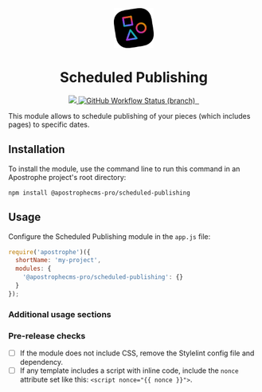 <div align="center">
  <img src="https://raw.githubusercontent.com/apostrophecms/apostrophe/main/logo.svg" alt="ApostropheCMS logo" width="80" height="80">

  <h1>Scheduled Publishing</h1>
  <p>
    <a aria-label="Apostrophe logo" href="https://v3.docs.apostrophecms.org">
      <img src="https://img.shields.io/badge/MADE%20FOR%20Apostrophe%203-000000.svg?style=for-the-badge&logo=Apostrophe&labelColor=6516dd">
    </a>
    <a aria-label="Test status" href="https://github.com/apostrophecms/apostrophe/actions">
      <img alt="GitHub Workflow Status (branch)" src="https://img.shields.io/github/workflow/status/apostrophecms/apostrophe/Tests/main?label=Tests&labelColor=000000&style=for-the-badge">
    </a>
    <a aria-label="Join the community on Discord" href="http://chat.apostrophecms.org">
      <img alt="" src="https://img.shields.io/discord/517772094482677790?color=5865f2&label=Join%20the%20Discord&logo=discord&logoColor=fff&labelColor=000&style=for-the-badge&logoWidth=20">
    </a>
    <a aria-label="License" href="https://github.com/apostrophecms/module-template/blob/main/LICENSE.md">
      <img alt="" src="https://img.shields.io/static/v1?style=for-the-badge&labelColor=000000&label=License&message=MIT&color=3DA639">
    </a>
  </p>
</div>

This module allows to schedule publishing of your pieces (which includes pages) to specific dates.

## Installation

To install the module, use the command line to run this command in an Apostrophe project's root directory:

```
npm install @apostrophecms-pro/scheduled-publishing
```

## Usage

Configure the Scheduled Publishing module in the `app.js` file:

```javascript
require('apostrophe')({
  shortName: 'my-project',
  modules: {
    '@apostrophecms-pro/scheduled-publishing': {}
  }
});
```

### Additional usage sections

### Pre-release checks

- [ ] If the module does not include CSS, remove the Stylelint config file and dependency.
- [ ] If any template includes a script with inline code, include the `nonce` attribute set like this: `<script nonce="{{ nonce }}">`.
